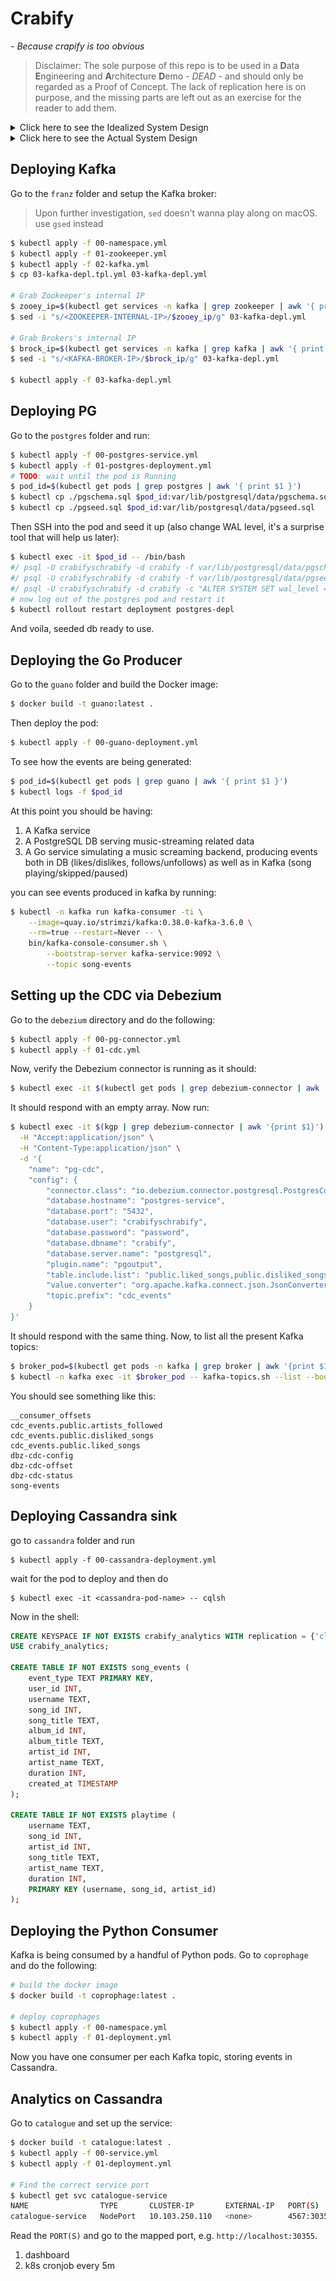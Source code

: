 # Crabify
_- Because crapify is too obvious_

> Disclaimer: The sole purpose of this repo is to be used in a **D**ata **E**ngineering and **A**rchitecture **D**emo - _DEAD_ - and should only be regarded as a Proof of Concept. The lack of replication here is on purpose, and the missing parts are left out as an exercise for the reader to add them.

<details>
<summary>Click here to see the Idealized System Design</summary>

![](https://github.com/aziflaj/crabify/blob/main/docs/crabify-perfect.png?raw=true)

</details>

<details>
<summary>Click here to see the Actual System Design</summary>

![](https://github.com/aziflaj/crabify/blob/main/docs/crabify-actual.png?raw=true)

</details>


## Deploying Kafka

Go to the `franz` folder and setup the Kafka broker:

> Upon further investigation, `sed` doesn't wanna play along on macOS. use `gsed` instead

```bash
$ kubectl apply -f 00-namespace.yml
$ kubectl apply -f 01-zookeeper.yml
$ kubectl apply -f 02-kafka.yml
$ cp 03-kafka-depl.tpl.yml 03-kafka-depl.yml

# Grab Zookeeper's internal IP
$ zooey_ip=$(kubectl get services -n kafka | grep zookeeper | awk '{ print $3 }')
$ sed -i "s/<ZOOKEEPER-INTERNAL-IP>/$zooey_ip/g" 03-kafka-depl.yml

# Grab Brokers's internal IP
$ brock_ip=$(kubectl get services -n kafka | grep kafka | awk '{ print $3 }')
$ sed -i "s/<KAFKA-BROKER-IP>/$brock_ip/g" 03-kafka-depl.yml

$ kubectl apply -f 03-kafka-depl.yml
```

## Deploying PG

Go to the `postgres` folder and run:

```bash
$ kubectl apply -f 00-postgres-service.yml
$ kubectl apply -f 01-postgres-deployment.yml
# TODO: wait until the pod is Running
$ pod_id=$(kubectl get pods | grep postgres | awk '{ print $1 }')
$ kubectl cp ./pgschema.sql $pod_id:var/lib/postgresql/data/pgschema.sql
$ kubectl cp ./pgseed.sql $pod_id:var/lib/postgresql/data/pgseed.sql
```

Then SSH into the pod and seed it up (also change WAL level, it's a surprise tool that will help us later):

```bash
$ kubectl exec -it $pod_id -- /bin/bash
#/ psql -U crabifyschrabify -d crabify -f var/lib/postgresql/data/pgschema.sql
#/ psql -U crabifyschrabify -d crabify -f var/lib/postgresql/data/pgseed.sql
#/ psql -U crabifyschrabify -d crabify -c "ALTER SYSTEM SET wal_level = logical"
# now log out of the postgres pod and restart it
$ kubectl rollout restart deployment postgres-depl
```

And voila, seeded db ready to use.

## Deploying the Go Producer

Go to the `guano` folder and build the Docker image:

```bash
$ docker build -t guano:latest .
```

Then deploy the pod:

```bash
$ kubectl apply -f 00-guano-deployment.yml
```

To see how the events are being generated:

```bash
$ pod_id=$(kubectl get pods | grep guano | awk '{ print $1 }')
$ kubectl logs -f $pod_id
```

At this point you should be having:
1. A Kafka service
2. A PostgreSQL DB serving music-streaming related data
3. A Go service simulating a music screaming backend, producing events both in DB (likes/dislikes, follows/unfollows) as well as in Kafka (song playing/skipped/paused)


you can see events produced in kafka by running:

```bash
$ kubectl -n kafka run kafka-consumer -ti \
    --image=quay.io/strimzi/kafka:0.38.0-kafka-3.6.0 \
    --rm=true --restart=Never -- \
    bin/kafka-console-consumer.sh \
        --bootstrap-server kafka-service:9092 \
        --topic song-events
```

## Setting up the CDC via Debezium

Go to the `debezium` directory and do the following:

```bash
$ kubectl apply -f 00-pg-connector.yml
$ kubectl apply -f 01-cdc.yml
```

Now, verify the Debezium connector is running as it should:

```bash
$ kubectl exec -it $(kubectl get pods | grep debezium-connector | awk '{print $1}') -- curl http://localhost:8083/connectors
```

It should respond with an empty array. Now run:

```bash
$ kubectl exec -it $(kgp | grep debezium-connector | awk '{print $1}') -- curl http://localhost:8083/connectors \
  -H "Accept:application/json" \
  -H "Content-Type:application/json" \
  -d '{
    "name": "pg-cdc",
    "config": {
        "connector.class": "io.debezium.connector.postgresql.PostgresConnector",
        "database.hostname": "postgres-service",
        "database.port": "5432",
        "database.user": "crabifyschrabify",
        "database.password": "password",
        "database.dbname": "crabify",
        "database.server.name": "postgresql",
        "plugin.name": "pgoutput",
        "table.include.list": "public.liked_songs,public.disliked_songs,public.artists_followed,public.liked_albums,public.disliked_albums",
        "value.converter": "org.apache.kafka.connect.json.JsonConverter",
        "topic.prefix": "cdc_events"
    }
}'
```

It should respond with the same thing. Now, to list all the present Kafka topics:

```bash
$ broker_pod=$(kubectl get pods -n kafka | grep broker | awk '{print $1}')
$ kubectl -n kafka exec -it $broker_pod -- kafka-topics.sh --list --bootstrap-server kafka-service:9092
```

You should see something like this:

```
__consumer_offsets
cdc_events.public.artists_followed
cdc_events.public.disliked_songs
cdc_events.public.liked_songs
dbz-cdc-config
dbz-cdc-offset
dbz-cdc-status
song-events
```

## Deploying Cassandra sink

go to `cassandra` folder and run

```
$ kubectl apply -f 00-cassandra-deployment.yml
```
wait for the pod to deploy and then do

```
$ kubectl exec -it <cassandra-pod-name> -- cqlsh
```

Now in the shell:

```sql
CREATE KEYSPACE IF NOT EXISTS crabify_analytics WITH replication = {'class': 'SimpleStrategy', 'replication_factor': 1};
USE crabify_analytics;

CREATE TABLE IF NOT EXISTS song_events (
    event_type TEXT PRIMARY KEY,
    user_id INT,
    username TEXT,
    song_id INT,
    song_title TEXT,
    album_id INT,
    album_title TEXT,
    artist_id INT,
    artist_name TEXT,
    duration INT,
    created_at TIMESTAMP
);

CREATE TABLE IF NOT EXISTS playtime (
    username TEXT,
    song_id INT,
    artist_id INT,
    song_title TEXT,
    artist_name TEXT,
    duration INT,
    PRIMARY KEY (username, song_id, artist_id)
);
```

## Deploying the Python Consumer

Kafka is being consumed by a handful of Python pods. Go to `coprophage` and do the following:

```bash
# build the docker image
$ docker build -t coprophage:latest .

# deploy coprophages
$ kubectl apply -f 00-namespace.yml
$ kubectl apply -f 01-deployment.yml
```

Now you have one consumer per each Kafka topic, storing events in Cassandra.

## Analytics on Cassandra

Go to `catalogue` and set up the service:

```bash
$ docker build -t catalogue:latest .
$ kubectl apply -f 00-service.yml
$ kubectl apply -f 01-deployment.yml

# Find the correct service port
$ kubectl get svc catalogue-service
NAME                TYPE       CLUSTER-IP       EXTERNAL-IP   PORT(S)          AGE
catalogue-service   NodePort   10.103.250.110   <none>        4567:30355/TCP   5m24s
```

Read the `PORT(S)` and go to the mapped port, e.g. `http://localhost:30355`.

1. dashboard
2. k8s cronjob every 5m

